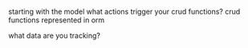 starting with the model
what actions trigger your crud functions?
    crud functions represented in orm
    
what data are you tracking?